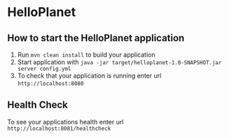 # HelloPlanet

How to start the HelloPlanet application
---

1. Run `mvn clean install` to build your application
1. Start application with `java -jar target/helloplanet-1.0-SNAPSHOT.jar server config.yml`
1. To check that your application is running enter url `http://localhost:8080`

Health Check
---

To see your applications health enter url `http://localhost:8081/healthcheck`

